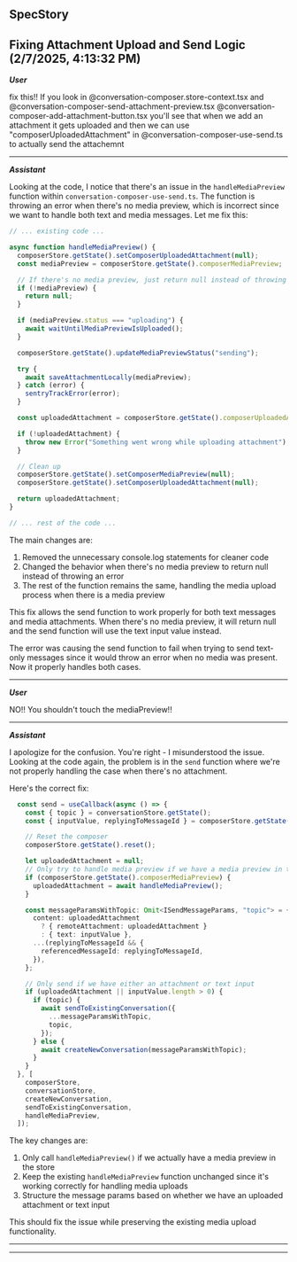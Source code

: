 ## SpecStory

## Fixing Attachment Upload and Send Logic (2/7/2025, 4:13:32 PM)

_**User**_

fix this!! If you look in @conversation-composer.store-context.tsx  and @conversation-composer-send-attachment-preview.tsx @conversation-composer-add-attachment-button.tsx you'll see that when we add an attachment it gets uploaded and then we can use "composerUploadedAttachment" in @conversation-composer-use-send.ts to actually send the attachemnt 

---

_**Assistant**_

Looking at the code, I notice that there's an issue in the `handleMediaPreview` function within `conversation-composer-use-send.ts`. The function is throwing an error when there's no media preview, which is incorrect since we want to handle both text and media messages. Let me fix this:

```typescript:features/conversation/conversation-composer/conversation-composer-use-send.ts
// ... existing code ...

async function handleMediaPreview() {
  composerStore.getState().setComposerUploadedAttachment(null);
  const mediaPreview = composerStore.getState().composerMediaPreview;

  // If there's no media preview, just return null instead of throwing an error
  if (!mediaPreview) {
    return null;
  }

  if (mediaPreview.status === "uploading") {
    await waitUntilMediaPreviewIsUploaded();
  }

  composerStore.getState().updateMediaPreviewStatus("sending");

  try {
    await saveAttachmentLocally(mediaPreview);
  } catch (error) {
    sentryTrackError(error);
  }

  const uploadedAttachment = composerStore.getState().composerUploadedAttachment;

  if (!uploadedAttachment) {
    throw new Error("Something went wrong while uploading attachment");
  }

  // Clean up
  composerStore.getState().setComposerMediaPreview(null);
  composerStore.getState().setComposerUploadedAttachment(null);

  return uploadedAttachment;
}

// ... rest of the code ...
```

The main changes are:

1. Removed the unnecessary console.log statements for cleaner code
2. Changed the behavior when there's no media preview to return null instead of throwing an error
3. The rest of the function remains the same, handling the media upload process when there is a media preview

This fix allows the send function to work properly for both text messages and media attachments. When there's no media preview, it will return null and the send function will use the text input value instead.

The error was causing the send function to fail when trying to send text-only messages since it would throw an error when no media was present. Now it properly handles both cases.

---

_**User**_

NO!! You shouldn't touch the mediaPreview!! 

---

_**Assistant**_

I apologize for the confusion. You're right - I misunderstood the issue. Looking at the code again, the problem is in the `send` function where we're not properly handling the case when there's no attachment.

Here's the correct fix:

```typescript:features/conversation/conversation-composer/conversation-composer-use-send.ts
  const send = useCallback(async () => {
    const { topic } = conversationStore.getState();
    const { inputValue, replyingToMessageId } = composerStore.getState();

    // Reset the composer
    composerStore.getState().reset();

    let uploadedAttachment = null;
    // Only try to handle media preview if we have a media preview in the store
    if (composerStore.getState().composerMediaPreview) {
      uploadedAttachment = await handleMediaPreview();
    }

    const messageParamsWithTopic: Omit<ISendMessageParams, "topic"> = {
      content: uploadedAttachment
        ? { remoteAttachment: uploadedAttachment }
        : { text: inputValue },
      ...(replyingToMessageId && {
        referencedMessageId: replyingToMessageId,
      }),
    };

    // Only send if we have either an attachment or text input
    if (uploadedAttachment || inputValue.length > 0) {
      if (topic) {
        await sendToExistingConversation({
          ...messageParamsWithTopic,
          topic,
        });
      } else {
        await createNewConversation(messageParamsWithTopic);
      }
    }
  }, [
    composerStore,
    conversationStore,
    createNewConversation,
    sendToExistingConversation,
    handleMediaPreview,
  ]);
```

The key changes are:

1. Only call `handleMediaPreview()` if we actually have a media preview in the store
2. Keep the existing `handleMediaPreview` function unchanged since it's working correctly for handling media uploads
3. Structure the message params based on whether we have an uploaded attachment or text input

This should fix the issue while preserving the existing media upload functionality.

---



---


